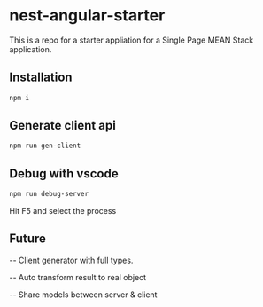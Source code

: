 # nest-angular-starter
This is a repo for a starter appliation for a Single Page MEAN Stack application.

## Installation 
```sh
npm i
```

## Generate client api
```sh
npm run gen-client
```

## Debug with vscode
```sh
npm run debug-server
```
Hit F5 and select the process

## Future
-- Client generator with full types.

-- Auto transform result to real object

-- Share models between server & client
